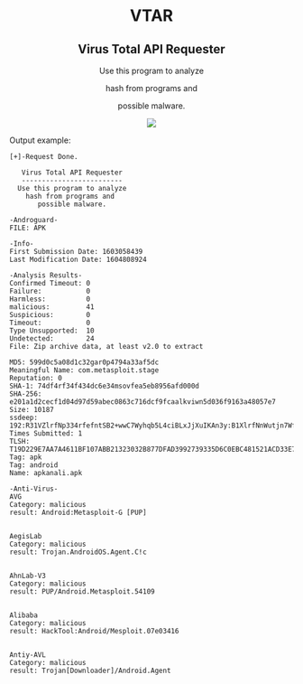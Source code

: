 <h1 align="center">VTAR</h1>
<h2 align="center">Virus Total API Requester</h2>
<p align="center">Use this program to analyze</p>
<p align="center">hash from programs and</p>
<p align="center">possible malware.</p>
<p align="center"> 
   <img src="https://img.shields.io/badge/language-python-blue.svg">
</p>

Output example:
```
[+]-Request Done.

   Virus Total API Requester
   -------------------------
  Use this program to analyze 
    hash from programs and 
       possible malware.    
    
-Androguard-
FILE: APK

-Info-
First Submission Date: 1603058439
Last Modification Date: 1604808924

-Analysis Results-
Confirmed Timeout: 0
Failure:           0
Harmless:          0
malicious:         41
Suspicious:        0
Timeout:           0
Type Unsupported:  10
Undetected:        24
File: Zip archive data, at least v2.0 to extract 

MD5: 599d0c5a08d1c32gar0p4794a33af5dc
Meaningful Name: com.metasploit.stage
Reputation: 0
SHA-1: 74df4rf34f434dc6e34msovfea5eb8956afd000d
SHA-256: e201a1d2cecf1d04d97d59abec0863c716dcf9fcaalkviwn5d036f9163a48057e7
Size: 10187
ssdeep: 192:R31VZlrfNp334rfefntSB2+wwC7Wyhqb5L4ciBLxJjXuIKAn3y:B1XlrfNnWutjn7Wf2BdJjXty
Times Submitted: 1
TLSH: T19D229E7AA7A4611BF107ABB21323032B877DFAD3992739335D6C0EBC481521ACD33E764A
Tag: apk
Tag: android
Name: apkanali.apk

-Anti-Virus-
AVG
Category: malicious
result: Android:Metasploit-G [PUP]


AegisLab
Category: malicious
result: Trojan.AndroidOS.Agent.C!c


AhnLab-V3
Category: malicious
result: PUP/Android.Metasploit.54109


Alibaba
Category: malicious
result: HackTool:Android/Mesploit.07e03416


Antiy-AVL
Category: malicious
result: Trojan[Downloader]/Android.Agent

```
